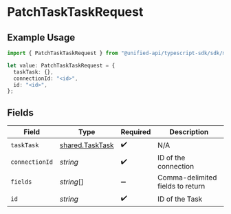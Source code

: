 # PatchTaskTaskRequest

## Example Usage

```typescript
import { PatchTaskTaskRequest } from "@unified-api/typescript-sdk/sdk/models/operations";

let value: PatchTaskTaskRequest = {
  taskTask: {},
  connectionId: "<id>",
  id: "<id>",
};
```

## Fields

| Field                                                     | Type                                                      | Required                                                  | Description                                               |
| --------------------------------------------------------- | --------------------------------------------------------- | --------------------------------------------------------- | --------------------------------------------------------- |
| `taskTask`                                                | [shared.TaskTask](../../../sdk/models/shared/tasktask.md) | :heavy_check_mark:                                        | N/A                                                       |
| `connectionId`                                            | *string*                                                  | :heavy_check_mark:                                        | ID of the connection                                      |
| `fields`                                                  | *string*[]                                                | :heavy_minus_sign:                                        | Comma-delimited fields to return                          |
| `id`                                                      | *string*                                                  | :heavy_check_mark:                                        | ID of the Task                                            |